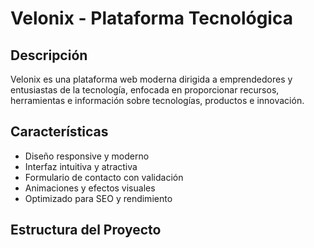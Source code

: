 # Velonix - Plataforma Tecnológica

## Descripción
Velonix es una plataforma web moderna dirigida a emprendedores y entusiastas de la tecnología, enfocada en proporcionar recursos, herramientas e información sobre tecnologías, productos e innovación.

## Características
- Diseño responsive y moderno
- Interfaz intuitiva y atractiva
- Formulario de contacto con validación
- Animaciones y efectos visuales
- Optimizado para SEO y rendimiento

## Estructura del Proyecto